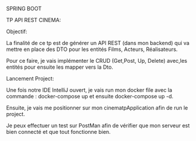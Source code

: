 SPRING BOOT

TP API REST CINEMA:

Objectif:

La finalité de ce tp est de générer un API REST (dans mon backend) qui va mettre en place des DTO pour les entités Films, Acteurs, Réalisateurs.


Pour ce faire, je vais implémenter le CRUD (Get,Post, Up, Delete) avec,les entités pour ensuite les mapper vers la Dto.


Lancement Project:

Une fois notre IDE IntelliJ ouvert, je vais run mon docker file avec la commande : docker-compose up et ensuite docker-compose up -d.

Ensuite, je vais me positionner sur mon cinematpApplication afin de run le project.

Je peux effectuer un test sur PostMan afin de vérifier que mon serveur est bien connecté et que tout fonctionne bien.
